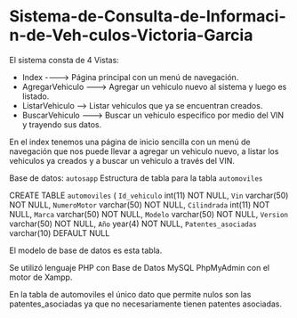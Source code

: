 # Sistema-de-Consulta-de-Informaci-n-de-Veh-culos-Victoria-Garcia

El sistema consta de 4 Vistas:

- Index ----> Página principal con un menú de navegación.
- AgregarVehiculo ---> Agregar un vehiculo nuevo al sistema y luego es listado.
- ListarVehiculo --> Listar vehiculos que ya se encuentran creados. 
- BuscarVehiculo ---> Buscar un vehiculo especifico por medio del VIN y trayendo sus datos. 

En el index tenemos una página de inicio sencilla con un menú de navegación que nos puede llevar a agregar un vehiculo nuevo, a listar los vehiculos ya creados y a buscar un vehiculo a través del VIN.
  
Base de datos: `autosapp`
Estructura de tabla para la tabla `automoviles`

CREATE TABLE `automoviles` (
  `Id_vehiculo` int(11) NOT NULL,
  `Vin` varchar(50) NOT NULL,
  `NumeroMotor` varchar(50) NOT NULL,
  `Cilindrada` int(11) NOT NULL,
  `Marca` varchar(50) NOT NULL,
  `Modelo` varchar(50) NOT NULL,
  `Version` varchar(50) NOT NULL,
  `Año` year(4) NOT NULL,
  `Patentes_asociadas` varchar(10) DEFAULT NULL

El modelo de base de datos es esta tabla.

Se utilizó lenguaje PHP con Base de Datos MySQL PhpMyAdmin con el motor de Xampp. 

En la tabla de automoviles el único dato que permite nulos son las patentes_asociadas ya que no necesariamente tienen patentes asociadas. 

